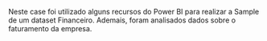 Neste case foi utilizado alguns recursos do Power BI para realizar a Sample de um dataset Financeiro. Ademais, foram analisados dados sobre o faturamento da empresa.
